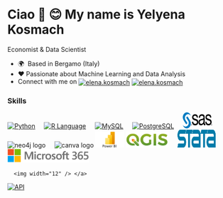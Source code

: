 Ciao 👋 😊  My name is Yelyena Kosmach
================================

Economist & Data Scientist

* 🌍   Based in Bergamo (Italy)
* ❤️    Passionate about Machine Learning and Data Analysis
* Connect with me on <a href="https://linkedin.com/in/elena.kosmach" target="blank"><img align="center" src="https://raw.githubusercontent.com/rahuldkjain/github-profile-readme-generator/master/src/images/icons/Social/linked-in-alt.svg" alt="elena.kosmach" height="30" width="20" /></a> <a href="https://instagram.com/elena.kosmach" target="blank"><img align="center" src="https://raw.githubusercontent.com/rahuldkjain/github-profile-readme-generator/master/src/images/icons/Social/instagram.svg" alt="elena.kosmach" height="30" width="20" /></a>

### Skills
<p align="left">
  <a href="https://www.python.org/" target="_blank" rel="noreferrer">
    <img src="https://raw.githubusercontent.com/danielcranney/readme-generator/main/public/icons/skills/python-colored.svg" width="36" height="36" alt="Python" /></a>
  <img width="12" />
  <a href="https://www.r-project.org/" target="_blank" rel="noreferrer">
    <img src="https://raw.githubusercontent.com/danielcranney/readme-generator/main/public/icons/skills/rlang-colored.svg" width="36" height="36" alt="R Language" /></a>
  <img width="12" />
  <a href="https://www.mysql.com/" target="_blank" rel="noreferrer">
    <img src="https://raw.githubusercontent.com/danielcranney/readme-generator/main/public/icons/skills/mysql-colored.svg" width="36" height="36" alt="MySQL" /></a>
  <img width="12" />
  <a href="https://www.postgresql.org/" target="_blank" rel="noreferrer">
    <img src="https://raw.githubusercontent.com/danielcranney/readme-generator/main/public/icons/skills/postgresql-colored.svg" width="36" height="36" alt="PostgreSQL" /></a>
  <img width="12" />
  <a href="https://www.sas.com/" target="_blank" rel="noreferrer">
    <img src="img/SAS.svg" width="66" height="36" alt="SAS" /></a>
    <img width="12" /></a>
  <img src="https://cdn.simpleicons.org/neo4j/4581C3" height="40" alt="neo4j logo"  /></a>
  <img width="12" /> </a>
  <img src="https://cdn.jsdelivr.net/gh/devicons/devicon/icons/canva/canva-original.svg" height="40" alt="canva logo"  /></a>
  <a href="https:/www.microsoft.com/" target="_blank" rel="noreferrer">
    <img src="img/powebi.jpeg" height="36" alt="POWERBI" /></a>
 <a href="https:www.qgis.org/" target="_blank" rel="noreferrer">
    <img src="img/qgis.png" height="36" alt="QGIS" /></a>
    <img width="12" /> </a>
 <a href="https://www.stata.com/" target="_blank" rel="noreferrer">
    <img src="img/stata.svg" width="86" height="40" alt="STATA" /></a>
    <img width="12" /> </a>
 <a href="https://www.office.com/" target="_blank" rel="noreferrer">
    <img src="img/Microsoft_365.png" height="30" alt="Microsoft365" /></a>

      <img width="12" /> </a>
 <a href="https://it.wikipedia.org/wiki/Application_programming_interface" target="_blank" rel="noreferrer">
    <img src="img/API.svg" width="46" height="36" alt="API" /></a>
    <img width="12" /> </a>
</p>



